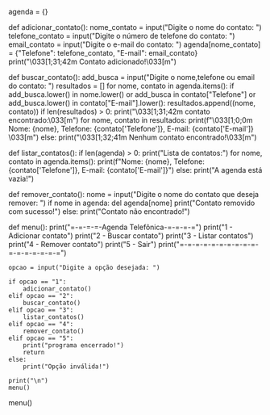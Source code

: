 agenda = {}

def adicionar_contato():
    nome_contato = input("Digite o nome do contato: ")
    telefone_contato = input("Digite o número de telefone do contato: ")
    email_contato = input("Digite o e-mail do contato: ")
    agenda[nome_contato] = {"Telefone": telefone_contato, "E-mail": email_contato}
    print("\033[1;31;42m Contato adicionado!\033[m")

def buscar_contato():
    add_busca = input("Digite o nome,telefone ou email do contato: ")
    resultados = []
    for nome, contato in agenda.items():
        if add_busca.lower() in nome.lower() or add_busca in contato["Telefone"] or add_busca.lower() in contato["E-mail"].lower():
            resultados.append((nome, contato))
    if len(resultados) > 0:
        print("\033[1;31;42m contato encontrado:\033[m")
        for nome, contato in resultados:
            print(f"\033[1;0;0m Nome: {nome}, Telefone: {contato['Telefone']}, E-mail: {contato['E-mail']} \033[m")
    else:
        print("\033[1;32;41m Nenhum contato encontrado!\033[m")

def listar_contatos():
    if len(agenda) > 0:
        print("Lista de contatos:")
        for nome, contato in agenda.items():
            print(f"Nome: {nome}, Telefone: {contato['Telefone']}, E-mail: {contato['E-mail']}")
    else:
        print("A agenda está vazia!")

def remover_contato():
    nome = input("Digite o nome do contato que deseja remover: ")
    if nome in agenda:
        del agenda[nome]
        print("Contato removido com sucesso!")
    else:
        print("Contato não encontrado!")

def menu():
    print("=-=-=-=-Agenda Telefônica-=-=-=-=")
    print("1 - Adicionar contato")
    print("2 - Buscar contato")
    print("3 - Listar contatos")
    print("4 - Remover contato")
    print("5 - Sair")
    print("=-=-=-=-=-=-=-=-=-=-=-=-=-=-=-=-=")

    opcao = input("Digite a opção desejada: ")

    if opcao == "1":
        adicionar_contato()
    elif opcao == "2":
        buscar_contato()
    elif opcao == "3":
        listar_contatos()
    elif opcao == "4":
        remover_contato()
    elif opcao == "5":
        print("programa encerrado!")
        return
    else:
        print("Opção inválida!")

    print("\n")
    menu()

menu()
